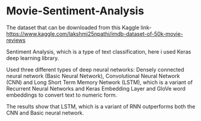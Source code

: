# Movie-Sentiment-Analysis

The dataset that can be downloaded from this Kaggle link- https://www.kaggle.com/lakshmi25npathi/imdb-dataset-of-50k-movie-reviews

Sentiment Analysis, which is a type of text classification, here i used Keras deep learning library.

Used three different types of deep neural networks: Densely connected neural network (Basic Neural Network), Convolutional Neural Network (CNN) and Long Short Term Memory Network (LSTM), which is a variant of Recurrent Neural Networks and Keras Embedding Layer and GloVe word embeddings to convert text to numeric form.

The results show that LSTM, which is a variant of RNN outperforms both the CNN and Basic neural network.

